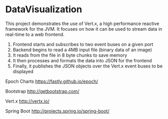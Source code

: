 # DataVisualization
This project demonstrates the use of Vert.x, a high performance reactive framework for the JVM. It focuses on how it can be used to stream data in real-time to a web frontend.

1. Frontend starts and subscribes to two event buses on a given port
1. Backend begins to read a 4MB input file (binary data of an image)
2. It reads from the file in 8 byte chunks to save memory
3. It then processes and formats the data into JSON for the frontend
4. Finally, it publishes the JSON objects over the Vert.x event buses to be displayed

Epoch Charts
https://fastly.github.io/epoch/

Bootstrap
http://getbootstrap.com/

Vert.x
http://vertx.io/

Spring Boot
http://projects.spring.io/spring-boot/
